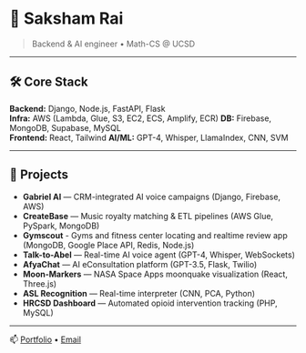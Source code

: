 # 👋 Saksham Rai

> Backend & AI engineer • Math-CS @ UCSD

---

## 🛠 Core Stack
**Backend:** Django, Node.js, FastAPI, Flask   
**Infra:** AWS (Lambda, Glue, S3, EC2, ECS, Amplify, ECR)
**DB:** Firebase, MongoDB, Supabase, MySQL  
**Frontend:** React, Tailwind
**AI/ML:** GPT-4, Whisper, LlamaIndex, CNN, SVM 

---

## 🚀 Projects
- **Gabriel AI** — CRM-integrated AI voice campaigns (Django, Firebase, AWS)  
- **CreateBase** — Music royalty matching & ETL pipelines (AWS Glue, PySpark, MongoDB)
- **Gymscout** - Gyms and fitness center locating and realtime review app (MongoDB, Google Place API, Redis, Node.js)
- **Talk-to-Abel** — Real-time AI voice agent (GPT-4, Whisper, WebSockets)
- **AfyaChat** — AI eConsultation platform (GPT-3.5, Flask, Twilio)  
- **Moon-Markers** — NASA Space Apps moonquake visualization (React, Three.js)  
- **ASL Recognition** — Real-time interpreter (CNN, PCA, Python)  
- **HRCSD Dashboard** — Automated opioid intervention tracking (PHP, MySQL)

---

📫 [Portfolio](https://rai-portfolio.vercel.app/landing) • [Email](mailto:raisaksham2001@gmail.com)
